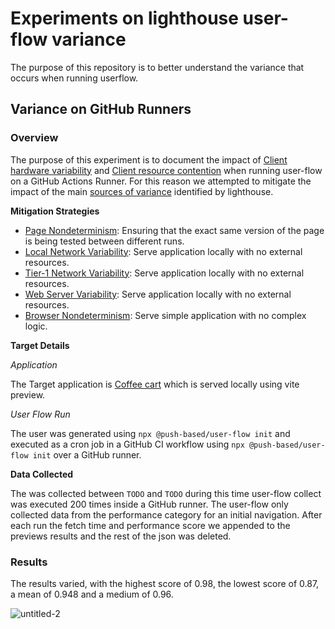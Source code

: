 # Experiments on lighthouse user-flow variance

The purpose of this repository is to better understand the variance that occurs when running userflow. 

## Variance on GitHub Runners

### Overview

The purpose of this experiment is to document the impact of 
[Client hardware variability](https://github.com/GoogleChrome/lighthouse/blob/main/docs/variability.md#client-hardware-variability) 
and [Client resource contention](https://github.com/GoogleChrome/lighthouse/blob/main/docs/variability.md#client-resource-contention) 
when running user-flow on a GitHub Actions Runner. For this reason we attempted to mitigate the impact of the main 
[sources of variance](https://github.com/GoogleChrome/lighthouse/issues/10657#issue-608608580) identified by lighthouse.

**Mitigation Strategies**

- [Page Nondeterminism](https://github.com/GoogleChrome/lighthouse/blob/main/docs/variability.md#page-nondeterminism): Ensuring that the exact same version of the page is being tested between different runs.
- [Local Network Variability](https://github.com/GoogleChrome/lighthouse/blob/main/docs/variability.md#local-network-variability): Serve application locally with no external resources.
- [Tier-1 Network Variability](https://github.com/GoogleChrome/lighthouse/blob/main/docs/variability.md#tier-1-network-variability): Serve application locally with no external resources.
- [Web Server Variability](https://github.com/GoogleChrome/lighthouse/blob/main/docs/variability.md#web-server-variability): Serve application locally with no external resources.
- [Browser Nondeterminism](https://github.com/GoogleChrome/lighthouse/blob/main/docs/variability.md#browser-nondeterminism): Serve simple application with no complex logic.

**Target Details**

_Application_

The Target application is [Coffee cart](https://github.com/jecfish/coffee-cart) which is served locally using vite preview.

_User Flow Run_

The user was generated using `npx @push-based/user-flow init` and executed as a cron job in a GitHub CI workflow using `npx @push-based/user-flow init` over a GitHub runner.

**Data Collected**

The was collected between `TODO` and `TODO` during this time user-flow collect was executed 200 times inside a GitHub runner.
The user-flow only collected data from the performance category for an initial navigation. 
After each run the fetch time and performance score we appended to the previews results and the rest of the json was deleted.

### Results

The results varied, with the highest score of 0.98, the lowest score of 0.87, a mean of 0.948 and a medium of 0.96.

![untitled-2](https://user-images.githubusercontent.com/40126819/218272756-25615288-0648-4152-ba15-30d9c077580b.png)

